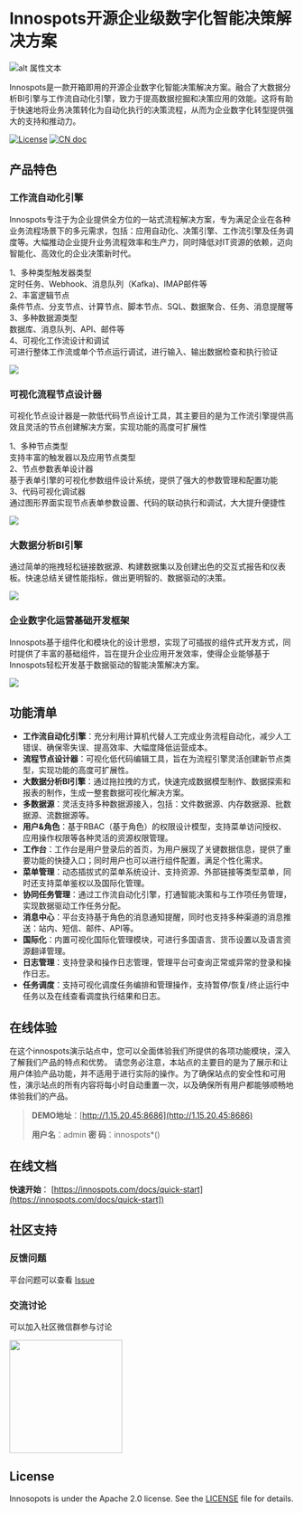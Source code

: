 # Innospots开源企业级数字化智能决策解决方案
![alt 属性文本](https://github.com/innospots/innospots-assets/blob/main/images/innospots-logo.png?raw=true)

Innospots是一款开箱即用的开源企业数字化智能决策解决方案。融合了大数据分析BI引擎与工作流自动化引擎，致力于提高数据挖掘和决策应用的效能。这将有助于快速地将业务决策转化为自动化执行的决策流程，从而为企业数字化转型提供强大的支持和推动力。

[![License](https://img.shields.io/github/license/innospots/innospots)](https://www.apache.org/licenses/LICENSE-2.0.html)
[![CN doc](https://img.shields.io/badge/文档-中文版-blue.svg)](http://innospots.com/manual)



## 产品特色 

### 工作流自动化引擎
Innospots专注于为企业提供全方位的一站式流程解决方案，专为满足企业在各种业务流程场景下的多元需求，包括：应用自动化、决策引擎、工作流引擎及任务调度等。大幅推动企业提升业务流程效率和生产力，同时降低对IT资源的依赖，迈向智能化、高效化的企业决策新时代。

1、多种类型触发器类型  
   定时任务、Webhook、消息队列（Kafka)、IMAP邮件等  
2、丰富逻辑节点  
   条件节点、分支节点、计算节点、脚本节点、SQL、数据聚合、任务、消息提醒等  
3、多种数据源类型  
   数据库、消息队列、API、邮件等  
4、可视化工作流设计和调试   
   可进行整体工作流或单个节点运行调试，进行输入、输出数据检查和执行验证    

![](https://github.com/innospots/innospots-assets/blob/main/images/workflow-engine.png?raw=true)

### 可视化流程节点设计器
可视化节点设计器是一款低代码节点设计工具，其主要目的是为工作流引擎提供高效且灵活的节点创建解决方案，实现功能的高度可扩展性

1、多种节点类型    
   支持丰富的触发器以及应用节点类型   
2、节点参数表单设计器    
   基于表单引擎的可视化参数组件设计系统，提供了强大的参数管理和配置功能   
3、代码可视化调试器    
   通过图形界面实现节点表单参数设置、代码的联动执行和调试，大大提升便捷性

![](https://github.com/innospots/innospots-assets/blob/main/images/workflow-node-designer.png?raw=true)

### 大数据分析BI引擎
通过简单的拖拽轻松链接数据源、构建数据集以及创建出色的交互式报告和仪表板。快速总结关键性能指标，做出更明智的、数据驱动的决策。

![](https://github.com/innospots/innospots-assets/blob/main/images/bi-report.png?raw=true)

### 企业数字化运营基础开发框架
Innospots基于组件化和模块化的设计思想，实现了可插拔的组件式开发方式，同时提供了丰富的基础组件，旨在提升企业应用开发效率，使得企业能够基于Innospots轻松开发基于数据驱动的智能决策解决方案。

![](https://github.com/innospots/innospots-assets/blob/main/images/all-modules.png?raw=true)

## 功能清单

* **工作流自动化引擎**：充分利用计算机代替人工完成业务流程自动化，减少人工错误、确保零失误、提高效率、大幅度降低运营成本。
* **流程节点设计器**：可视化低代码编辑工具，旨在为流程引擎灵活创建新节点类型，实现功能的高度可扩展性。
* **大数据分析BI引擎**：通过拖拉拽的方式，快速完成数据模型制作、数据探索和报表的制作，生成一整套数据可视化解决方案。
* **多数据源**：灵活支持多种数据源接入，包括：文件数据源、内存数据源、批数据源、流数据源等。
* **用户&角色**：基于RBAC（基于角色）的权限设计模型，支持菜单访问授权、应用操作权限等各种灵活的资源权限管理。
* **工作台**：工作台是用户登录后的首页，为用户展现了关键数据信息，提供了重要功能的快捷入口；同时用户也可以进行组件配置，满足个性化需求。
* **菜单管理**：动态插拔式的菜单系统设计、支持资源、外部链接等类型菜单，同时还支持菜单鉴权以及国际化管理。
* **协同任务管理**：通过工作流自动化引擎，打通智能决策和与工作项任务管理，实现数据驱动工作任务分配。
* **消息中心**：平台支持基于角色的消息通知提醒，同时也支持多种渠道的消息推送：站内、短信、邮件、API等。
* **国际化**：内置可视化国际化管理模块，可进行多国语言、货币设置以及语言资源翻译管理。
* **日志管理**：支持登录和操作日志管理，管理平台可查询正常或异常的登录和操作日志。
* **任务调度**：支持可视化调度任务编排和管理操作，支持暂停/恢复/终止运行中任务以及在线查看调度执行结果和日志。


## 在线体验
在这个innospots演示站点中，您可以全面体验我们所提供的各项功能模块，深入了解我们产品的特点和优势。
请您务必注意，本站点的主要目的是为了展示和让用户体验产品功能，并不适用于进行实际的操作。为了确保站点的安全性和可用性，演示站点的所有内容将每小时自动重置一次，以及确保所有用户都能够顺畅地体验我们的产品。
> **DEMO地址**：[http://1.15.20.45:8686](http://1.15.20.45:8686)
> 
> **用户名**：admin 
> **密   码**：innospots*()

## 在线文档
**快速开始**：
[https://innospots.com/docs/quick-start](https://innospots.com/docs/quick-start])

## 社区支持
### 反馈问题
平台问题可以查看 [Issue](https://github.com/innospots/innospots/issues)

### 交流讨论
可以加入社区微信群参与讨论

<img src="https://github.com/innospots/innospots-assets/blob/main/images/smars-wx.png?raw=true" height="200" width="200" />


## License
Innosopots is under the Apache 2.0 license. See the [LICENSE](https://github.com/innospots/innospots/blob/master/LICENSE) file for details.